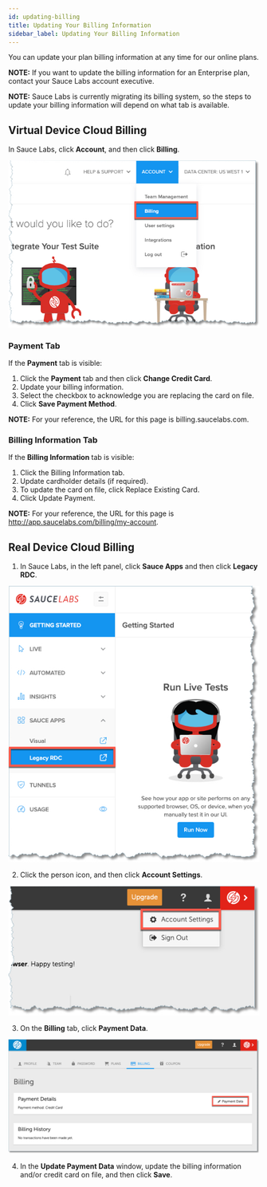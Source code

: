 ```yaml
---
id: updating-billing
title: Updating Your Billing Information
sidebar_label: Updating Your Billing Information
---
```


You can update your plan billing information at any time for our online plans.

**NOTE:** If you want to update the billing information for an Enterprise plan, contact your Sauce Labs account executive.

**NOTE:** Sauce Labs is currently migrating its billing system, so the steps to update your billing information will depend on what tab is available.

## Virtual Device Cloud Billing
In Sauce Labs, click **Account**, and then click **Billing**.

<img src="/static/img/team-mgmt/billing-nav.jpg" alt="Billing navigation"/>

### Payment Tab
If the **Payment** tab is visible:

1. Click the **Payment** tab and then click **Change Credit Card**.
2. Update your billing information.
3. Select the checkbox to acknowledge you are replacing the card on file.
4. Click **Save Payment Method**.

**NOTE:** For your reference, the URL for this page is billing.saucelabs.com.

### Billing Information Tab
If the **Billing Information** tab is visible:

1. Click the Billing Information tab.
2. Update cardholder details (if required).
3. To update the card on file, click Replace Existing Card.
4. Click Update Payment.

**NOTE:** For your reference, the URL for this page is http://app.saucelabs.com/billing/my-account.

## Real Device Cloud Billing
1. In Sauce Labs, in the left panel, click **Sauce Apps** and then click **Legacy RDC**.

<img src="/static/img/team-mgmt/legacy-rdc-nav.jpg" alt="Legacy RDC navigation"/>

2. Click the person icon, and then click **Account Settings**.

<img src="/static/img/team-mgmt/legacy-rdc-acct-settings.jpg" alt="Legacy RDC account settings"/>

3. On the **Billing** tab, click **Payment Data**.

<img src="/static/img/team-mgmt/rdc-billing-payment-data.jpg" alt="Legacy RDC billing payment data"/>

4. In the **Update Payment Data** window, update the billing information and/or credit card on file, and then click **Save**.
